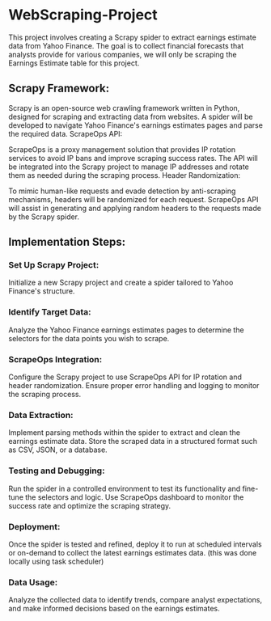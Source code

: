 # WebScraping-Project
This project involves creating a Scrapy spider to extract earnings estimate data from Yahoo Finance. The goal is to collect financial forecasts that analysts provide for various companies, we will only be scraping the Earnings Estimate table for this project.

## Scrapy Framework:

Scrapy is an open-source web crawling framework written in Python, designed for scraping and extracting data from websites.
A spider will be developed to navigate Yahoo Finance's earnings estimates pages and parse the required data.
ScrapeOps API:

ScrapeOps is a proxy management solution that provides IP rotation services to avoid IP bans and improve scraping success rates.
The API will be integrated into the Scrapy project to manage IP addresses and rotate them as needed during the scraping process.
Header Randomization:

To mimic human-like requests and evade detection by anti-scraping mechanisms, headers will be randomized for each request.
ScrapeOps API will assist in generating and applying random headers to the requests made by the Scrapy spider.

## Implementation Steps:

### Set Up Scrapy Project:

Initialize a new Scrapy project and create a spider tailored to Yahoo Finance's structure.

### Identify Target Data:

Analyze the Yahoo Finance earnings estimates pages to determine the selectors for the data points you wish to scrape.

### ScrapeOps Integration:

Configure the Scrapy project to use ScrapeOps API for IP rotation and header randomization.
Ensure proper error handling and logging to monitor the scraping process.

### Data Extraction:

Implement parsing methods within the spider to extract and clean the earnings estimate data.
Store the scraped data in a structured format such as CSV, JSON, or a database.

### Testing and Debugging:

Run the spider in a controlled environment to test its functionality and fine-tune the selectors and logic.
Use ScrapeOps dashboard to monitor the success rate and optimize the scraping strategy.

### Deployment:

Once the spider is tested and refined, deploy it to run at scheduled intervals or on-demand to collect the latest earnings estimates data. (this was done locally using task scheduler)

### Data Usage:

Analyze the collected data to identify trends, compare analyst expectations, and make informed decisions based on the earnings estimates.
